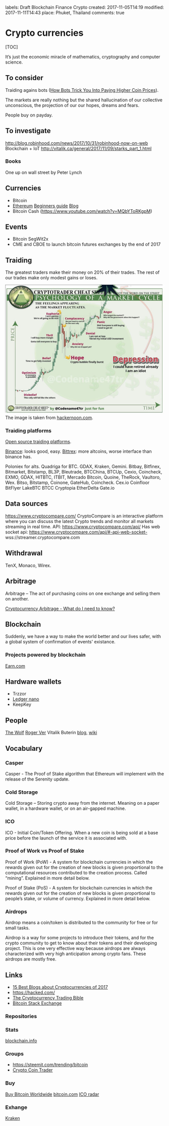 labels: Draft
        Blockchain
        Finance
        Crypto
created: 2017-11-05T14:19
modified: 2017-11-11T14:43
place: Phuket, Thailand
comments: true

# Crypto currencies

[TOC]

It’s just the economic miracle of mathematics, cryptography and computer science.

## To consider

Traiding agains bots ([How Bots Trick You Into Paying Higher Coin Prices](https://blog.coinfi.com/how-bots-trick-you-into-paying-higher-coin-prices/)).

The markets are really nothing but the shared hallucination of our collective unconscious, the projection of our our hopes, dreams and fears.

People buy on payday.

## To investigate

http://blog.robinhood.com/news/2017/10/31/robinhood-now-on-web
Blockchain + IoT
http://vitalik.ca/general/2017/11/09/starks_part_1.html

### Books

One up on wall street by Peter Lynch

## Currencies

- Bitcoin
- [Ethereum](https://github.com/ethereum/wiki/wiki/White-Paper) [Beginners guide](https://drive.google.com/file/d/0B6sy2s1F_MwheTBPd2dLS013TjA/view) [Blog](https://blog.ethereum.org/)
- Bitcoin Cash (https://www.youtube.com/watch?v=MQbYToRKgpM)

## Events

- Bitcoin SegWit2x
- CME and CBOE to launch bitcoin futures exchanges by the end of 2017

## Traiding

The greatest traders make their money on 20% of their trades. The rest of our trades make only modest gains or loses.

![Crypto trader cheat sheet](./trader_cheat_sheet.jpg)
The image is taken from [hackernoon.com](https://hackernoon.com/the-cryptocurrency-trading-bible-43d0c57e3fe6).

### Traiding platforms

[Open source traiding platforms](http://www.traderslaboratory.com/forums/tools-trade/11086-open-source-trading-platforms-master-list.html).

[Binance](https://www.binance.com): looks good, easy.
[Bittrex](https://bittrex.com): more altcoins, worse interface than binance has.

Poloniex for alts.
Quadriga for BTC.
GDAX, Kraken, Gemini.
Bitbay, Bitfinex, Bitmarket, Bitstamp, BL3P,
Bleutrade, BTCChina, BTCUp,
Cexio, Coincheck, EXMO,
GDAX, HITBTC, ITBIT,
Mercado Bitcoin, Quoine, TheRock, Vaultoro, Wex.
Bitso, Bitstamp, Coinone, GateHub, Coincheck.
Cex.io
Coinfloor
BitFlyer
LakeBTC
BTCC
Cryptopia
EtherDelta
Gate.io

## Data sources

https://www.cryptocompare.com/
CryptoCompare is an interactive platform where you can discuss the latest Crypto trends and monitor all markets streaming in real time.
API: https://www.cryptocompare.com/api/
Has web socket api: https://www.cryptocompare.com/api/#-api-web-socket-
wss://streamer.cryptocompare.com

## Withdrawal

TenX, Monaco, Wirex.

## Arbitrage

Arbitrage – The act of purchasing coins on one exchange and selling them on another.

[Cryptocurrency Arbitrage - What do I need to know?](https://bitcoin.stackexchange.com/questions/49819/cryptocurrency-arbitrage-what-do-i-need-to-know)

## Blockchain

Suddenly, we have a way to make the world better and our lives safer, with a global system of confirmation of events' existance.

### Projects powered by blockchain

[Earn.com](https://earn.com/)

## Hardware wallets

- Trzzor
- [Ledger nano](https://www.ledgerwallet.com)
- KeepKey

## People

[The Wolf](https://twitter.com/WolfOfPoloniex)
[Roger Ver](https://twitter.com/rogerkver)
Vitalik Buterin [blog](http://vitalik.ca/), [wiki](https://en.wikipedia.org/wiki/Vitalik_Buterin)

## Vocabulary

### Casper

Casper - The Proof of Stake algorithm that Ethereum will implement with the release of the Serenity update.

### Cold Storage

Cold Storage – Storing crypto away from the internet. Meaning on a paper wallet, in a hardware wallet, or on an air-gapped machine.

### ICO

ICO - Initial Coin/Token Offering. When a new coin is being sold at a base price before the launch of the service it is associated with.

### Proof of Work vs Proof of Stake

Proof of Work (PoW) - A system for blockchain currencies in which the rewards given out for the creation of new blocks is given proportional to the computational resources contributed to the creation process. Called “mining”. Explained in more detail below.

Proof of Stake (PoS) - A system for blockchain currencies in which the rewards given out for the creation of new blocks is given proportional to people’s stake, or volume of currency. Explained in more detail below.

### Airdrops

Airdrop means a coin/token is distributed to the community for free or for small tasks.

Airdrop is a way for some projects to introduce their tokens, and for the crypto community to get to know about their tokens and their developing project. This is one very effective way because airdrops are always characterized with very high anticipation among crypto fans. These airdrops are mostly free.

## Links

- [15 Best Blogs about Cryptocurrencies of 2017](http://coinnoob.com/best-blogs-cryptocurrencies)
- https://hacked.com/
- [The Cryptocurrency Trading Bible](https://hackernoon.com/the-cryptocurrency-trading-bible-43d0c57e3fe6)
- [Bitcoin Stack Exchange](https://bitcoin.stackexchange.com/)

### Repositories

### Stats

[blockchain.info](https://blockchain.info)

### Groups

- https://steemit.com/trending/bitcoin
- [Crypto Coin Trader](https://www.facebook.com/groups/218612071968287)

### Buy

[Buy Bitcoin Worldwide](https://www.buybitcoinworldwide.com)
[bitcoin.com](https://www.bitcoin.com/)
[ICO radar](https://cyber.fund/radar)

### Exhange

[Kraken](https://www.kraken.com/)
